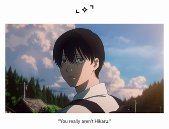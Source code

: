 # <p align="center"> ⌞ ⟡ ⌝



<p align="center">
  <img src="https://github.com/SodanGum/SodanGum/blob/c2cc829cb6c699bf611bb3b6d52d87ed25195404/preview-cut-of-the-summer-hikaru-died-episode-1-replacement-v0-jytnirkzjfaf1.webp" />
</p>
<p align=center> “You really aren’t Hikaru.”
